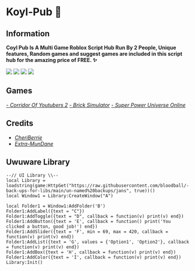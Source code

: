 # Koyl-Pub 🎉
## Information

**Coyl Pub Is A Multi Game Roblox Script Hub Run By 2 People, Unique features, Random games and suggest games are included in this script hub for the amazing price of FREE. ✨**

![](https://img.shields.io/github/followers/CheriBerrie?color=red&logo=github&style=for-the-badge) ![](https://img.shields.io/badge/Contributors-2-blue?style=for-the-badge&logo=github) ![](https://img.shields.io/github/stars/CheriBerrie/Coyl-Pub?color=critical&logo=github&style=for-the-badge) ![](https://img.shields.io/badge/Last%20Updated-February%203rd%202022-green?style=for-the-badge&logo=roblox)

## Games
*[- Corridor Of Youtubers 2](https://www.roblox.com/games/6083203018/Christmas-Corridor-Of-Youtubers-2)*
*[- Brick Simulator](https://web.roblox.com/games/4969719864/Brick-Simulator)*
*[- Super Power Universe Online](https://web.roblox.com/games/5736139685/Super-Power-Universe-Online)*
## Credits
- *[CheriBerrie](https://github.com/CheriBerrie)*
- *[Extra-MunDane](https://github.com/Extra-Mundane)*

## Uwuware Library
```
--// UI Library \\--
local Library = loadstring(game:HttpGet("https://raw.githubusercontent.com/bloodball/-back-ups-for-libs/main/un-named%20backups/jans", true))()
local Window1 = Library:CreateWindow("A")

local Folder1 = Window1:AddFolder('B')
Folder1:AddLabel({text = "C"})
Folder1:AddToggle({text = "D", callback = function(v) print(v) end})
Folder1:AddButton({text = 'E', callback = function() print('You clicked a button, good job!') end})
Folder1:AddSlider({text = 'F', min = 69, max = 420, callback = function(v) print(v) end})
Folder1:AddList({text = 'G', values = {'Option1', 'Option2'}, callback = function(v) print(v) end})
Folder1:AddBox({text = 'H', callback = function(v) print(v) end})
Folder1:AddColor({text = 'I', callback = function(v) print(v) end})
Library:Init()
```
